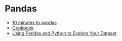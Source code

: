 # Pandas #  
- [10 minutes to pandas](https://pandas.pydata.org/pandas-docs/stable/user_guide/10min.html)  
- [Cookbook](https://pandas.pydata.org/pandas-docs/stable/user_guide/cookbook.html)  
- [Using Pandas and Python to Explore Your Dataset](https://realpython.com/pandas-python-explore-dataset/)
